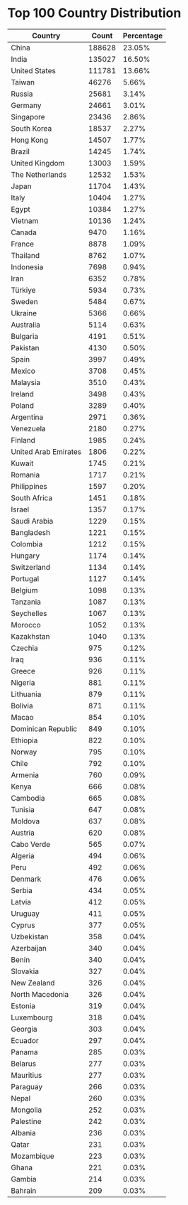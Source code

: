 # Top 100 Country Distribution
| Country | Count | Percentage |
|----|----|----|
| China | 188628 | 23.05% |
| India | 135027 | 16.50% |
| United States | 111781 | 13.66% |
| Taiwan | 46276 | 5.66% |
| Russia | 25681 | 3.14% |
| Germany | 24661 | 3.01% |
| Singapore | 23436 | 2.86% |
| South Korea | 18537 | 2.27% |
| Hong Kong | 14507 | 1.77% |
| Brazil | 14245 | 1.74% |
| United Kingdom | 13003 | 1.59% |
| The Netherlands | 12532 | 1.53% |
| Japan | 11704 | 1.43% |
| Italy | 10404 | 1.27% |
| Egypt | 10384 | 1.27% |
| Vietnam | 10136 | 1.24% |
| Canada | 9470 | 1.16% |
| France | 8878 | 1.09% |
| Thailand | 8762 | 1.07% |
| Indonesia | 7698 | 0.94% |
| Iran | 6352 | 0.78% |
| Türkiye | 5934 | 0.73% |
| Sweden | 5484 | 0.67% |
| Ukraine | 5366 | 0.66% |
| Australia | 5114 | 0.63% |
| Bulgaria | 4191 | 0.51% |
| Pakistan | 4130 | 0.50% |
| Spain | 3997 | 0.49% |
| Mexico | 3708 | 0.45% |
| Malaysia | 3510 | 0.43% |
| Ireland | 3498 | 0.43% |
| Poland | 3289 | 0.40% |
| Argentina | 2971 | 0.36% |
| Venezuela | 2180 | 0.27% |
| Finland | 1985 | 0.24% |
| United Arab Emirates | 1806 | 0.22% |
| Kuwait | 1745 | 0.21% |
| Romania | 1717 | 0.21% |
| Philippines | 1597 | 0.20% |
| South Africa | 1451 | 0.18% |
| Israel | 1357 | 0.17% |
| Saudi Arabia | 1229 | 0.15% |
| Bangladesh | 1221 | 0.15% |
| Colombia | 1212 | 0.15% |
| Hungary | 1174 | 0.14% |
| Switzerland | 1134 | 0.14% |
| Portugal | 1127 | 0.14% |
| Belgium | 1098 | 0.13% |
| Tanzania | 1087 | 0.13% |
| Seychelles | 1067 | 0.13% |
| Morocco | 1052 | 0.13% |
| Kazakhstan | 1040 | 0.13% |
| Czechia | 975 | 0.12% |
| Iraq | 936 | 0.11% |
| Greece | 926 | 0.11% |
| Nigeria | 881 | 0.11% |
| Lithuania | 879 | 0.11% |
| Bolivia | 871 | 0.11% |
| Macao | 854 | 0.10% |
| Dominican Republic | 849 | 0.10% |
| Ethiopia | 822 | 0.10% |
| Norway | 795 | 0.10% |
| Chile | 792 | 0.10% |
| Armenia | 760 | 0.09% |
| Kenya | 666 | 0.08% |
| Cambodia | 665 | 0.08% |
| Tunisia | 647 | 0.08% |
| Moldova | 637 | 0.08% |
| Austria | 620 | 0.08% |
| Cabo Verde | 565 | 0.07% |
| Algeria | 494 | 0.06% |
| Peru | 492 | 0.06% |
| Denmark | 476 | 0.06% |
| Serbia | 434 | 0.05% |
| Latvia | 412 | 0.05% |
| Uruguay | 411 | 0.05% |
| Cyprus | 377 | 0.05% |
| Uzbekistan | 358 | 0.04% |
| Azerbaijan | 340 | 0.04% |
| Benin | 340 | 0.04% |
| Slovakia | 327 | 0.04% |
| New Zealand | 326 | 0.04% |
| North Macedonia | 326 | 0.04% |
| Estonia | 319 | 0.04% |
| Luxembourg | 318 | 0.04% |
| Georgia | 303 | 0.04% |
| Ecuador | 297 | 0.04% |
| Panama | 285 | 0.03% |
| Belarus | 277 | 0.03% |
| Mauritius | 277 | 0.03% |
| Paraguay | 266 | 0.03% |
| Nepal | 260 | 0.03% |
| Mongolia | 252 | 0.03% |
| Palestine | 242 | 0.03% |
| Albania | 236 | 0.03% |
| Qatar | 231 | 0.03% |
| Mozambique | 223 | 0.03% |
| Ghana | 221 | 0.03% |
| Gambia | 214 | 0.03% |
| Bahrain | 209 | 0.03% |
